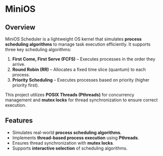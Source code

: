# MiniOS

## Overview
MiniOS Scheduler is a lightweight OS kernel that simulates **process scheduling algorithms** to manage task execution efficiently. It supports three key scheduling algorithms:

1. **First Come, First Serve (FCFS)** – Executes processes in the order they arrive.
2. **Round Robin (RR)** – Allocates a fixed time slice (quantum) to each process.
3. **Priority Scheduling** – Executes processes based on priority (higher priority first).

This project utilizes **POSIX Threads (Pthreads)** for concurrency management and **mutex locks** for thread synchronization to ensure correct execution.

## Features
- Simulates real-world **process scheduling algorithms**.
- Implements **thread-based process execution** using **Pthreads**.
- Ensures thread synchronization with **mutex locks**.
- Supports **interactive selection** of scheduling algorithms.

